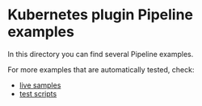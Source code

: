# Kubernetes plugin Pipeline examples

In this directory you can find several Pipeline examples.

For more examples that are automatically tested, check:

* [live samples](../src/main/resources/org/csanchez/jenkins/plugins/random/pipeline/samples)
* [test scripts](../src/test/resources/org/csanchez/jenkins/plugins/kubernetes/pipeline)
